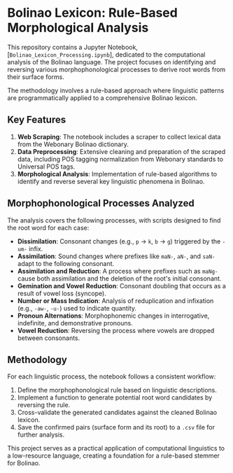 # Bolinao Lexicon: Rule-Based Morphological Analysis

This repository contains a Jupyter Notebook, [`Bolinao_Lexicon_Processing.ipynb`], dedicated to the computational analysis of the Bolinao language. The project focuses on identifying and reversing various morphophonological processes to derive root words from their surface forms.

The methodology involves a rule-based approach where linguistic patterns are programmatically applied to a comprehensive Bolinao lexicon.

## Key Features

1.  **Web Scraping**: The notebook includes a scraper to collect lexical data from the Webonary Bolinao dictionary.
2.  **Data Preprocessing**: Extensive cleaning and preparation of the scraped data, including POS tagging normalization from Webonary standards to Universal POS tags.
3.  **Morphological Analysis**: Implementation of rule-based algorithms to identify and reverse several key linguistic phenomena in Bolinao.

## Morphophonological Processes Analyzed

The analysis covers the following processes, with scripts designed to find the root word for each case:

*   **Dissimilation**: Consonant changes (e.g., `p` → `k`, `b` → `g`) triggered by the `-um-` infix.
*   **Assimilation**: Sound changes where prefixes like `maN-`, `aN-`, and `saN-` adapt to the following consonant.
*   **Assimilation and Reduction**: A process where prefixes such as `maNg-` cause both assimilation and the deletion of the root's initial consonant.
*   **Gemination and Vowel Reduction**: Consonant doubling that occurs as a result of vowel loss (syncope).
*   **Number or Mass Indication**: Analysis of reduplication and infixation (e.g., `-aw-`, `-u-`) used to indicate quantity.
*   **Pronoun Alternations**: Morphophonemic changes in interrogative, indefinite, and demonstrative pronouns.
*   **Vowel Reduction**: Reversing the process where vowels are dropped between consonants.

## Methodology

For each linguistic process, the notebook follows a consistent workflow:
1.  Define the morphophonological rule based on linguistic descriptions.
2.  Implement a function to generate potential root word candidates by reversing the rule.
3.  Cross-validate the generated candidates against the cleaned Bolinao lexicon.
4.  Save the confirmed pairs (surface form and its root) to a `.csv` file for further analysis.

This project serves as a practical application of computational linguistics to a low-resource language, creating a foundation for a rule-based stemmer for Bolinao.